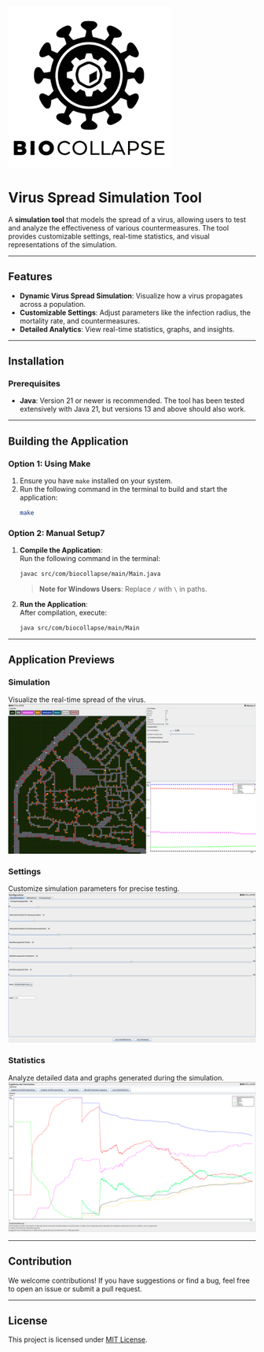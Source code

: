![Project Logo](images/logo.png)

# Virus Spread Simulation Tool

A **simulation tool** that models the spread of a virus, allowing users to test and analyze the effectiveness of various countermeasures. The tool provides customizable settings, real-time statistics, and visual representations of the simulation.

---

## Features
- **Dynamic Virus Spread Simulation**: Visualize how a virus propagates across a population.
- **Customizable Settings**: Adjust parameters like the infection radius, the mortality rate, and countermeasures.
- **Detailed Analytics**: View real-time statistics, graphs, and insights.

---

## Installation

### Prerequisites
- **Java**: Version 21 or newer is recommended. The tool has been tested extensively with Java 21, but versions 13 and above should also work.

---

## Building the Application

### **Option 1: Using Make**

1. Ensure you have `make` installed on your system.
2. Run the following command in the terminal to build and start the application:
   ```bash
   make
   ```

### **Option 2: Manual Setup**7

1. **Compile the Application**:  
   Run the following command in the terminal:  
   ```bash
   javac src/com/biocollapse/main/Main.java
   ```
   > **Note for Windows Users**: Replace `/` with `\` in paths.

2. **Run the Application**:  
   After compilation, execute:  
   ```bash
   java src/com/biocollapse/main/Main
   ```

---

## Application Previews

### **Simulation**
Visualize the real-time spread of the virus.  
![Simulation Preview](images/simulation_preview.png)

### **Settings**
Customize simulation parameters for precise testing.  
![Settings Preview](images/settings_preview.png)

### **Statistics**
Analyze detailed data and graphs generated during the simulation.  
![Statistics Preview](images/statistics_preview.png)

---

## Contribution

We welcome contributions! If you have suggestions or find a bug, feel free to open an issue or submit a pull request.

---

## License

This project is licensed under [MIT License](LICENSE).

